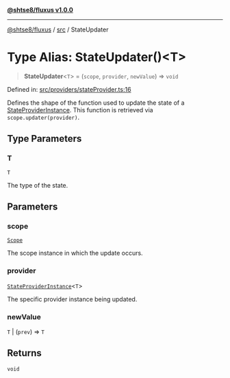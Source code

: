 [**@shtse8/fluxus v1.0.0**](../../README.md)

***

[@shtse8/fluxus](../../README.md) / [src](../README.md) / StateUpdater

# Type Alias: StateUpdater()\<T\>

> **StateUpdater**\<`T`\> = (`scope`, `provider`, `newValue`) => `void`

Defined in: [src/providers/stateProvider.ts:16](https://github.com/shtse8/fluxus/blob/213c71c5e98d0245d85ae1e863504b6b01882dfb/src/providers/stateProvider.ts#L16)

Defines the shape of the function used to update the state of a [StateProviderInstance](../interfaces/StateProviderInstance.md).
This function is retrieved via `scope.updater(provider)`.

## Type Parameters

### T

`T`

The type of the state.

## Parameters

### scope

[`Scope`](../classes/Scope.md)

The scope instance in which the update occurs.

### provider

[`StateProviderInstance`](../interfaces/StateProviderInstance.md)\<`T`\>

The specific provider instance being updated.

### newValue

`T` | (`prev`) => `T`

## Returns

`void`
